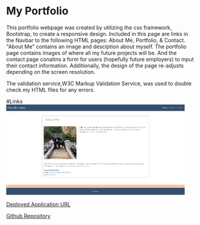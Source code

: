 # My Portfolio

This portfolio webpage was created by utilizing the css framework, Bootstrap, to create a responsive design. Included in this page are links in the Navbar to the following HTML pages: About Me, Portfolio, & Contact. "About Me" contains an image and desciption about myself. The portfolio page contains images of where all my future projects will be. And the contact page conatins a form for users (hopefully future employers) to input their contact information. Additionally, the design of the page re-adjusts depending on the screen resolution.

The validation service,W3C Markup Validation Service, was used to double check my HTML files for any errors. 

#Links
![Webpage GIF](/Assets_Images/gif1.gif)

[Deployed Application URL](https://miadehaan.github.io/index.html)

[Github Repository](https://github.com/miadehaan/miadehaan.github.io)

